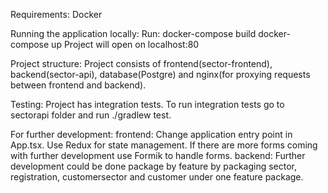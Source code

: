 Requirements:
    Docker

Running the application locally:
    Run: docker-compose build
         docker-compose up
    Project will open on localhost:80

Project structure:
    Project consists of frontend(sector-frontend), backend(sector-api), database(Postgre) and nginx(for proxying requests between frontend and backend).

Testing:
    Project has integration tests. To run integration tests go to sectorapi folder and run ./gradlew test.

For further development:
    frontend:
        Change application entry point in App.tsx.
        Use  Redux for state management.
        If there are more forms coming with further development use Formik to handle forms.
    backend:
        Further development could be done package by feature by packaging sector, registration, customersector and customer under one feature package.
        


